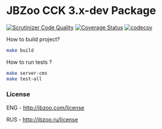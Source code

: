 # JBZoo CCK 3.x-dev Package
[![Scrutinizer Code Quality](https://scrutinizer-ci.com/g/JBZoo/JBZoo/badges/quality-score.png?b=master)](https://scrutinizer-ci.com/g/JBZoo/JBZoo/?branch=master)   [![Coverage Status](https://coveralls.io/repos/github/JBZoo/JBZoo/badge.svg)](https://coveralls.io/github/JBZoo/JBZoo) [![codecov](https://codecov.io/gh/JBZoo/JBZoo/branch/master/graph/badge.svg)](https://codecov.io/gh/JBZoo/JBZoo)

How to build project?
```sh
make build
```


How to run tests ?
```sh
make server-cms
make test-all
```


### License

ENG - http://jbzoo.com/license

RUS - http://jbzoo.ru/license
